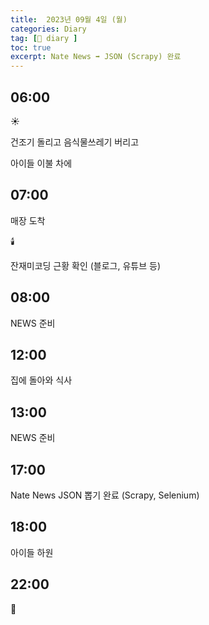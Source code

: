```yaml
---
title:  2023년 09월 4일 (월)
categories: Diary
tag: [📒 diary ]
toc: true
excerpt: Nate News ➡️ JSON (Scrapy) 완료
---
```


## 06:00

☀️

건조기 돌리고 음식물쓰레기 버리고

아이들 이불 차에

## 07:00

매장 도착

🕯️

잔재미코딩 근황 확인 (블로그, 유튜브 등)

## 08:00

NEWS 준비

## 12:00

집에 돌아와 식사

## 13:00

NEWS 준비

## 17:00

Nate News JSON 뽑기 완료 (Scrapy, Selenium)

## 18:00

아이들 하원

## 22:00

🌙

<br><br><br>